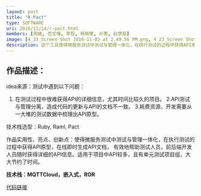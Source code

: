 ```yaml
---
layout: post
title: "R-Pact"
type: SOFTWARE
uri: 2016/11/14/r-pact.html
members: [周婧, 范文博, 李程, 杨萌蒙, 孙菁, 赵梦茹]
image: [4_23_Screen Shot 2016-11-03 at 2.49.56 PM.png, 4_23_Screen Shot 2016-11-03 at 2.50.33 PM.png]
description: 这个工具使得微服务测试中测试与管理一体化，在执行测试的过程中获得API原型，在线即时生成API文档
---
```

<h2>作品描述：</h2>

idea来源：测试中遇到以下问题：
1. 在测试过程中很难获得API的详细信息，尤其时间比较久的项目。
2.API测试与管理分离，造成代码的更新与API的文档不一致。
3.耗费资源，开发需要从一大堆的测试数据中梳理出API原型。

技术栈选型：Ruby, Raml, Pact

作品实用性、亮点、创新点：使得微服务测试中测试与管理一体化，在执行测试的过程中获得API原型，在线即时生成API文档，
有效地帮助测试人员，前后端开发人员随时获得详细的API信息。适用于项目中API较多，且有单元测试项目组，大大节约了时间。

<strong>技术栈：MQTTCloud，嵌入式，ROR</strong>

[代码链接][CodeBase]

[CodeBase]: https://git.thoughtworks.net/groups/tech-contest/r-pact
